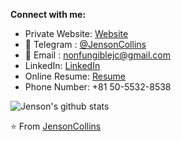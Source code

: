 **Connect with me:**
- Private Website: [Website](https://nonfungiblejc.pro)
- 💬 Telegram : [@JensonCollins](https://t.me/NonFungibleJC)
- 📝 Email : nonfungiblejc@gmail.com
- LinkedIn: [LinkedIn](https://linkedin.com/in/jenson-collins-0918)
- Online Resume: [Resume](https://resume.io/r/XdDfIpJoD)
- Phone Number: +81 50-5532-8538

![Jenson's github stats](https://github-readme-stats.vercel.app/api?username=JensonCollins&show_icons=true&theme=radical)


⭐️ From [JensonCollins](https://github.com/JensonCollins)
